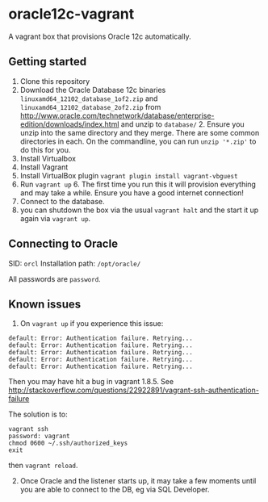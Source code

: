 # oracle12c-vagrant
A vagrant box that provisions Oracle 12c automatically.

## Getting started
1. Clone this repository
2. Download the Oracle Database 12c binaries `linuxamd64_12102_database_1of2.zip` and `linuxamd64_12102_database_2of2.zip`
from http://www.oracle.com/technetwork/database/enterprise-edition/downloads/index.html and unzip to `database/`
    2. Ensure you unzip into the same directory and they merge. There are some common directories in each. On the commandline, you can run `unzip '*.zip'` to do this for you.
3. Install Virtualbox
4. Install Vagrant
5. Install VirtualBox plugin `vagrant plugin install vagrant-vbguest`
6. Run `vagrant up`
    6. The first time you run this it will provision everything and may take a while. Ensure you have a good internet connection!
7. Connect to the database.
8. you can shutdown the box via the usual `vagrant halt` and the start it up again via `vagrant up`.

## Connecting to Oracle
SID: `orcl`
Installation path: `/opt/oracle/`

All passwords are `password`.

## Known issues

1. On `vagrant up` if you experience this issue:
````
default: Error: Authentication failure. Retrying...
default: Error: Authentication failure. Retrying...
default: Error: Authentication failure. Retrying...
default: Error: Authentication failure. Retrying...
default: Error: Authentication failure. Retrying...
````
Then you may have hit a bug in vagrant 1.8.5. See
http://stackoverflow.com/questions/22922891/vagrant-ssh-authentication-failure

The solution is to:
````
vagrant ssh 
password: vagrant 
chmod 0600 ~/.ssh/authorized_keys
exit
````

then `vagrant reload`.

2. Once Oracle and the listener starts up, it may take a few moments until you are able to connect to the DB, eg via SQL Developer.

